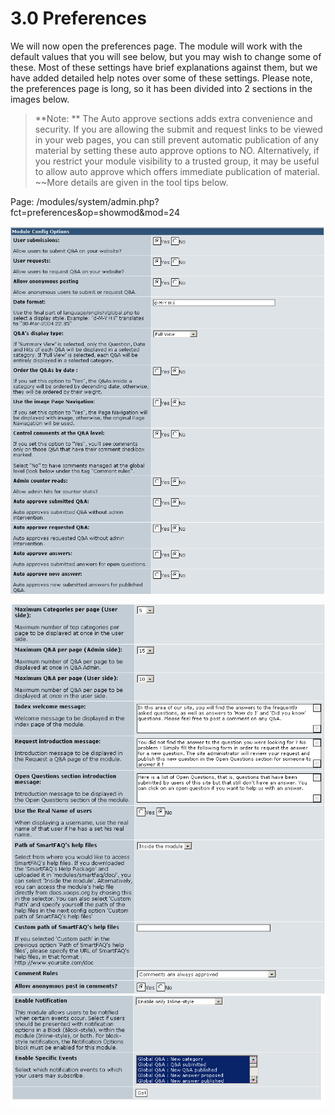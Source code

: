 # 3.0 Preferences


We will now open the preferences page. The module will work with the default values that you will see below, but you may wish to change some of these. Most of these settings have brief explanations against them, but we have added detailed help notes over some of these settings. Please note, the preferences page is long, so it has been divided into 2 sections in the images below.

>**Note: **
>The Auto approve sections adds extra convenience and security. If you are allowing the submit and request links to be viewed in your web pages, you can still prevent automatic publication of any material by setting these auto approve options to NO. Alternatively, if you restrict your module visibility to a trusted group, it may be useful to allow auto approve which offers immediate publication of material. ~~More details are given in the tool tips below.


Page: /modules/system/admin.php?fct=preferences&op=showmod&mod=24

![Alternative text](../assets/preferences.png)  

![Alternative text](../assets/preferences1.png)  
![Alternative text](../assets/preferences2.png)  


